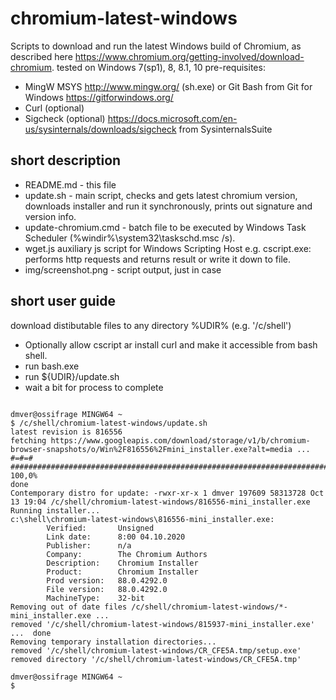 # chromium-latest-windows
Scripts to download and run the latest Windows build of Chromium, 
as described here https://www.chromium.org/getting-involved/download-chromium.
tested on Windows 7(sp1), 8, 8.1, 10
pre-requisites:
* MingW MSYS http://www.mingw.org/ (sh.exe) 
	or Git Bash from Git for Windows https://gitforwindows.org/
* Curl (optional)
* Sigcheck (optional) https://docs.microsoft.com/en-us/sysinternals/downloads/sigcheck from SysinternalsSuite

## short description
* README.md - this file
* update.sh - main script, checks and gets latest chromium version, downloads installer and run it synchronously, prints out signature and version info.
* update-chromium.cmd - batch file to be executed by Windows Task Scheduler (%windir%\system32\taskschd.msc /s).
* wget.js auxiliary js script for Windows Scripting Host e.g. cscript.exe: performs http requests and returns result or write it down to file.
* img/screenshot.png - script output, just in case

## short user guide
download distibutable files to any directory %UDIR% (e.g. '/c/shell')
* Optionally allow cscript ar install curl and make it accessible from bash shell.
* run bash.exe
* run ${UDIR}/update.sh
* wait a bit for process to complete

<pre><code>
dmver@ossifrage MINGW64 ~
$ /c/shell/chromium-latest-windows/update.sh
latest revision is 816556
fetching https://www.googleapis.com/download/storage/v1/b/chromium-browser-snapshots/o/Win%2F816556%2Fmini_installer.exe?alt=media ... #=#=#                    ######################################################################## 100,0%
done
Contemporary distro for update: -rwxr-xr-x 1 dmver 197609 58313728 Oct 13 19:04 /c/shell/chromium-latest-windows/816556-mini_installer.exe
Running installer...
c:\shell\chromium-latest-windows\816556-mini_installer.exe:
        Verified:       Unsigned
        Link date:      8:00 04.10.2020
        Publisher:      n/a
        Company:        The Chromium Authors
        Description:    Chromium Installer
        Product:        Chromium Installer
        Prod version:   88.0.4292.0
        File version:   88.0.4292.0
        MachineType:    32-bit
Removing out of date files /c/shell/chromium-latest-windows/*-mini_installer.exe ...
removed '/c/shell/chromium-latest-windows/815937-mini_installer.exe'
...  done
Removing temporary installation directories...
removed '/c/shell/chromium-latest-windows/CR_CFE5A.tmp/setup.exe'
removed directory '/c/shell/chromium-latest-windows/CR_CFE5A.tmp'

dmver@ossifrage MINGW64 ~
$ 
</code></pre>

